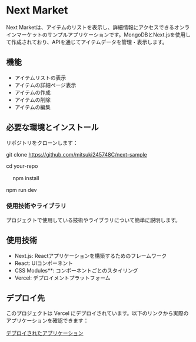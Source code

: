 # Next Market

Next Marketは、アイテムのリストを表示し、詳細情報にアクセスできるオンラインマーケットのサンプルアプリケーションです。MongoDBとNext.jsを使用して作成されており、APIを通じてアイテムデータを管理・表示します。

## 機能

- アイテムリストの表示 
- アイテムの詳細ページ表示 
- アイテムの作成
- アイテムの削除
- アイテムの編集


## 必要な環境とインストール

リポジトリをクローンします：

   git clone https://github.com/mitsuki245748C/next-sample
   
   cd your-repo

　 npm install
   
   npm run dev


### 使用技術やライブラリ
プロジェクトで使用している技術やライブラリについて簡単に説明します。


##  使用技術

- Next.js: Reactアプリケーションを構築するためのフレームワーク
- React: UIコンポーネント
- CSS Modules**: コンポーネントごとのスタイリング
- Vercel: デプロイメントプラットフォーム

##  デプロイ先

このプロジェクトは Vercel にデプロイされています。以下のリンクから実際のアプリケーションを確認できます：

[デプロイされたアプリケーション](https://next-sample-opal.vercel.app)
